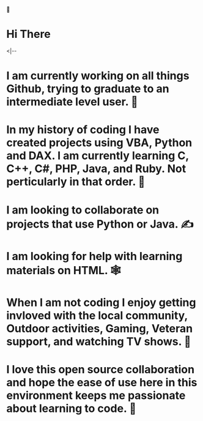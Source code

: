 🦅

# Hi There

<|--

# I am currently working on all things Github, trying to graduate to an intermediate level user. 🎉

# In my history of coding I have created projects using VBA, Python and DAX. I am currently learning C, C++, C#, PHP, Java, and Ruby. Not perticularly in that order. 🧩

# I am looking to collaborate on projects that use Python or Java. ✍

# I am looking for help with learning materials on HTML. 🕸

# When I am not coding I enjoy getting invloved with the local community, Outdoor activities, Gaming, Veteran support, and watching TV shows. 🫡

# I love this open source collaboration and hope the ease of use here in this environment keeps me passionate about learning to code. 💭

